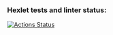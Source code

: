 ### Hexlet tests and linter status:
[![Actions Status](https://github.com/medvedevnet/frontend-project-lvl1/workflows/hexlet-check/badge.svg)](https://github.com/medvedevnet/frontend-project-lvl1/actions)
